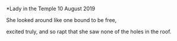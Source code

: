 *Lady in the Temple
10 August 2019

She looked around 
like one bound
to be free,

excited truly,
and so rapt
that she saw none
of the holes in the roof.
